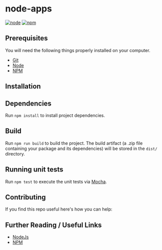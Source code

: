 # node-apps

[![node](https://img.shields.io/badge/node-v14.16.1-yellow.svg)](https://nodejs.org)
[![npm](https://img.shields.io/badge/npm-v6.14.12-red.svg)](https://www.npmjs.com/)

## Prerequisites

You will need the following things properly installed on your computer.

- [Git](http://git-scm.com/)
- [Node](https://nodejs.org)
- [NPM](hhttps://www.npmjs.com/)

## Installation

## Dependencies

Run `npm install` to install project dependencies.

## Build

Run `npm run build` to build the project. The build artifact (a .zip file containing your package and its dependencies) will be stored in the `dist/` directory.

## Running unit tests

Run `npm test` to execute the unit tests via [Mocha](https://mochajs.org/).

## Contributing

If you find this repo useful here's how you can help:

## Further Reading / Useful Links

- [NodeJs](https://nodejs.org/en/about/)
- [NPM](https://www.npmjs.com/)

